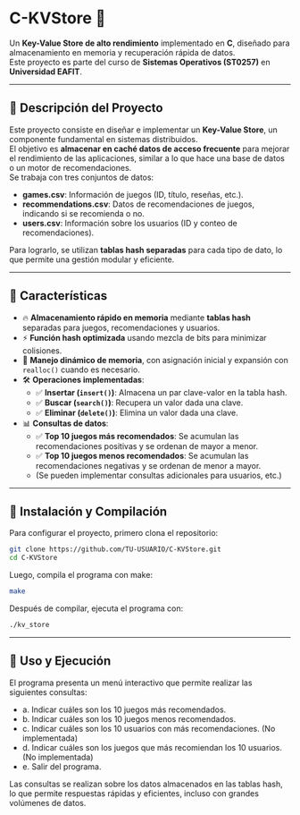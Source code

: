 # C-KVStore 🚀  

Un **Key-Value Store de alto rendimiento** implementado en **C**, diseñado para almacenamiento en memoria y recuperación rápida de datos.  
Este proyecto es parte del curso de **Sistemas Operativos (ST0257)** en **Universidad EAFIT**.

---

## **📌 Descripción del Proyecto**  
Este proyecto consiste en diseñar e implementar un **Key-Value Store**, un componente fundamental en sistemas distribuidos.  
El objetivo es **almacenar en caché datos de acceso frecuente** para mejorar el rendimiento de las aplicaciones, similar a lo que hace una base de datos o un motor de recomendaciones.  
Se trabaja con tres conjuntos de datos:  
- **games.csv**: Información de juegos (ID, título, reseñas, etc.).  
- **recommendations.csv**: Datos de recomendaciones de juegos, indicando si se recomienda o no.  
- **users.csv**: Información sobre los usuarios (ID y conteo de recomendaciones).

Para lograrlo, se utilizan **tablas hash separadas** para cada tipo de dato, lo que permite una gestión modular y eficiente.

---

## **📌 Características**  
- 🔥 **Almacenamiento rápido en memoria** mediante **tablas hash** separadas para juegos, recomendaciones y usuarios.  
- ⚡ **Función hash optimizada** usando mezcla de bits para minimizar colisiones.  
- 🚀 **Manejo dinámico de memoria**, con asignación inicial y expansión con `realloc()` cuando es necesario.  
- 🛠 **Operaciones implementadas**:  
  - ✅ **Insertar (`insert()`)**: Almacena un par clave-valor en la tabla hash.  
  - ✅ **Buscar (`search()`)**: Recupera un valor dada una clave.  
  - ✅ **Eliminar (`delete()`)**: Elimina un valor dada una clave.  
- 📊 **Consultas de datos**:  
  - ✅ **Top 10 juegos más recomendados**: Se acumulan las recomendaciones positivas y se ordenan de mayor a menor.  
  - ✅ **Top 10 juegos menos recomendados**: Se acumulan las recomendaciones negativas y se ordenan de menor a mayor.  
  - (Se pueden implementar consultas adicionales para usuarios, etc.)

---

## **📌 Instalación y Compilación**  
Para configurar el proyecto, primero clona el repositorio:
```sh
git clone https://github.com/TU-USUARIO/C-KVStore.git
cd C-KVStore
```
Luego, compila el programa con make:
```sh
make
```
Después de compilar, ejecuta el programa con:
```sh
./kv_store
```

---

## **📌 Uso y Ejecución**
El programa presenta un menú interactivo que permite realizar las siguientes consultas:
- a. Indicar cuáles son los 10 juegos más recomendados.
- b. Indicar cuáles son los 10 juegos menos recomendados.
- c. Indicar cuáles son los 10 usuarios con más recomendaciones. (No implementada)
- d. Indicar cuáles son los juegos que más recomiendan los 10 usuarios. (No implementada)
- e. Salir del programa.

Las consultas se realizan sobre los datos almacenados en las tablas hash, lo que permite respuestas rápidas y eficientes, incluso con grandes volúmenes de datos.
